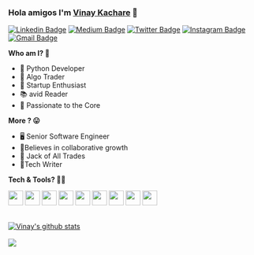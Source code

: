 <!-- in your header -->
<link rel="stylesheet" href="https://cdn.jsdelivr.net/gh/devicons/devicon@v2.11.0/devicon.min.css">

<!-- in your body -->


### Hola amigos I'm [Vinay Kachare](https://www.linkedin.com/in/vinaykachare/) 👋
[![Linkedin Badge](https://img.shields.io/badge/-vinaykachare-blue?style=flat&logo=Linkedin&logoColor=white&link=https://www.linkedin.com/in/vinaykachare/)](https://www.linkedin.com/in/vinaykachare/)
[![Medium Badge](https://img.shields.io/badge/-vinaykachare-000000?style=flat&labelColor=000000&logo=Medium&link=https://medium.com/@vinaykachare)](https://medium.com/@vinaykachare)
[![Twitter Badge](https://img.shields.io/badge/-KachareVinay-1ca0f1?style=flat&labelColor=1ca0f1&logo=twitter&logoColor=white&link=https://twitter.com/KachareVinay)](https://twitter.com/KachareVinay)
[![Instagram Badge](https://img.shields.io/badge/-vinaykachare-purple?style=flat&logo=instagram&logoColor=white&link=https://instagram:.com/vinaykachare/)](https://instagram.com/vinaykachare)
[![Gmail Badge](https://img.shields.io/badge/-vinaykachare-c14438?style=flat&logo=Gmail&logoColor=white&link=mailto:vinaykachare@gmail.com)](mailto:vinaykachare@gmail.com)

<b> Who am I? :thinking:</b>
- :snake: Python Developer
- :fox_face: Algo Trader
- :unicorn: Startup Enthusiast
- :books: avid Reader
- :blue_heart: Passionate to the Core

<b> More ? 😛</b>
- 🖥️ Senior Software Engineer
- 🤝Believes in collaborative growth
- :see_no_evil: Jack of All Trades
- 📝Tech Writer

<b>Tech & Tools? 🧑‍💻 </b>
<br />

<code><img height="30" src="https://user-images.githubusercontent.com/42674197/120060233-330a8980-c074-11eb-897d-2da29823f1c3.png"></code>
<code><img height="30" src="https://user-images.githubusercontent.com/42674197/120060371-220e4800-c075-11eb-9484-8aea8eee61ec.png"></code>
<code><img height="30" src="https://user-images.githubusercontent.com/42674197/120061432-df4f6e80-c07a-11eb-88f7-73add7e28fb8.png"></code>
<code><img height="30" src="https://user-images.githubusercontent.com/42674197/120061367-90093e00-c07a-11eb-9833-499e67ff7b37.jpg"></code>
<code><img height="30"  src="https://user-images.githubusercontent.com/42674197/120061220-cf835a80-c079-11eb-8438-a42f2f254239.png"></code>
<code><img height="30"  src="https://user-images.githubusercontent.com/42674197/120061247-f2157380-c079-11eb-8384-ff232c053be4.png"></code>
<code><img height="30"  src="https://user-images.githubusercontent.com/42674197/120061471-0d34b300-c07b-11eb-8611-a7f546993fe6.png"></code>
<code><img height="30"  src="https://user-images.githubusercontent.com/42674197/120061495-2e959f00-c07b-11eb-8c9e-f130822c9032.png"></code>
<code><img height="30"  src="https://user-images.githubusercontent.com/42674197/120061519-4a00aa00-c07b-11eb-8560-2c9e2e0ba9b2.png"></code>

<br />

<a href="#">
  <img align="center" src="https://github-readme-stats.vercel.app/api?username=vinaykachare&show_icons=true&include_all_commits=true&theme=material-palenight" alt="Vinay's github stats" />
</a>

<br />
<br />

  
<a href="https://github.com/vinaykachare/ZerodhaRequestToken">
  <img align="center" src="https://github-readme-stats.vercel.app/api/pin/?username=vinaykachare&repo=ZerodhaRequestToken&theme=material-palenight" />
</a>

<br />


